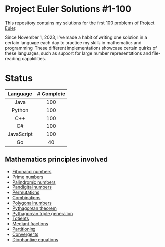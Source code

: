 # Project Euler Solutions #1-100

This repository contains my solutions for the first 100 problems of [Project Euler](https://projecteuler.net).

Since November 1, 2023, I've made a habit of writing one solution in a certain language each day to practice my skills in mathematics and programming.
These different implementations showcase certain quirks of these languages, such as support for large number representations and file-reading capabilities.

# Status

| Language   | # Complete |  
| :--------: | :-: |
| Java       | 100 |
| Python     | 100 |
| C++        | 100 |
| C#         | 100 |
| JavaScript | 100 |
| Go         |  40 |

## Mathematics principles involved

- [Fibonacci numbers](https://en.wikipedia.org/wiki/Fibonacci_sequence)
- [Prime numbers](https://en.wikipedia.org/wiki/Prime_number)
- [Palindromic numbers](https://en.wikipedia.org/wiki/Palindromic_number)
- [Pandigital numbers](https://en.wikipedia.org/wiki/Pandigital_number)
- [Permutations](https://en.wikipedia.org/wiki/Permutation)
- [Combinations](https://en.wikipedia.org/wiki/Combination)
- [Polygonal numbers](https://en.wikipedia.org/wiki/Polygonal_number)
- [Pythagorean theorem](https://en.wikipedia.org/wiki/Pythagorean_theorem)
- [Pythagorean triple generation](https://en.wikipedia.org/wiki/Pythagorean_triple)
- [Totients](https://en.wikipedia.org/wiki/Euler%27s_totient_function)
- [Mediant fractions](https://en.wikipedia.org/wiki/Mediant_(mathematics))
- [Partitioning](https://en.wikipedia.org/wiki/Integer_partition)
- [Convergents](https://en.wikipedia.org/wiki/Simple_continued_fraction#Infinite_continued_fractions_and_convergents)
- [Diophantine equations](https://en.wikipedia.org/wiki/Diophantine_equation)
